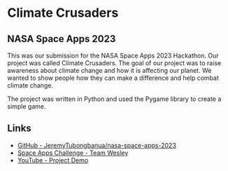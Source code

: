 # Climate Crusaders

## NASA Space Apps 2023

This was our submission for the NASA Space Apps 2023 Hackathon. Our project was called Climate Crusaders. The goal of our project was to raise awareness about climate change and how it is affecting our planet. We wanted to show people how they can make a difference and help combat climate change.

The project was written in Python and used the Pygame library to create a simple game.

## Links

- [GitHub - JeremyTubongbanua/nasa-space-apps-2023](https://github.com/JeremyTubongbanua/nasa-space-apps-2023)
- [Space Apps Challenge - Team Wesley](https://www.spaceappschallenge.org/2023/find-a-team/team-wesley/?tab=project)
- [YouTube - Project Demo](https://youtu.be/2MLvS3TZ3bc)
